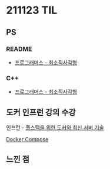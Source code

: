 # 211123 TIL

## PS

### README

- [프로그래머스 - 최소직사각형](https://github.com/Meantint/Programmers/blob/master/Lv1/%EC%B5%9C%EC%86%8C%EC%A7%81%EC%82%AC%EA%B0%81%ED%98%95/README.md)

### C++

- [프로그래머스 - 최소직사각형](https://github.com/Meantint/Programmers/blob/master/Lv1/%EC%B5%9C%EC%86%8C%EC%A7%81%EC%82%AC%EA%B0%81%ED%98%95/%EC%B5%9C%EC%86%8C%EC%A7%81%EC%82%AC%EA%B0%81%ED%98%95.cpp)

## 도커 인프런 강의 수강

인프런 - [풀스택을 위한 도커와 최신 서버 기술](https://www.inflearn.com/course/%EC%84%9C%EB%B2%84%EA%B8%B0%EC%88%A0-%ED%92%80%EC%8A%A4%ED%83%9D-3/dashboard)

[Docker Compose](https://www.notion.so/Docker-Compose-22c46f3956ef4f4e9d18ca132a1fed99)

## 느낀 점
